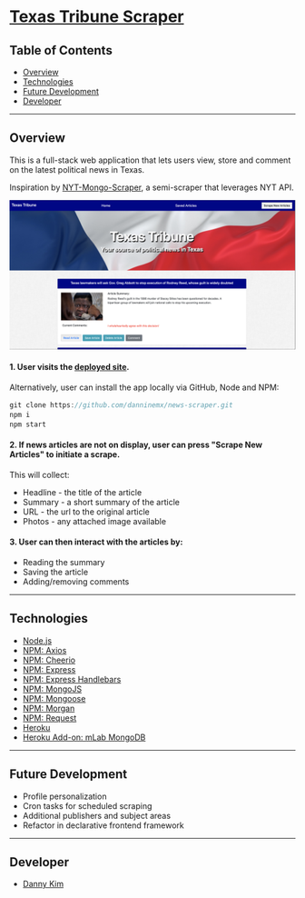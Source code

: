 # [Texas Tribune Scraper](https://damp-caverns-74679.herokuapp.com/)

## Table of Contents

- [Overview](#overview)
- [Technologies](#technologies)
- [Future Development](#future)
- [Developer](#team)

---

## Overview <a name="overview"></a>

This is a full-stack web application that lets users view, store and comment on the latest political news in Texas.

Inspiration by [NYT-Mongo-Scraper](https://youtu.be/4ltZr3VPmno), a semi-scraper that leverages NYT API.

![news-scraper-screenshot](./public/assets/img/news-scraper.png)

#### 1. User visits the [deployed site](https://damp-caverns-74679.herokuapp.com/).

Alternatively, user can install the app locally via GitHub, Node and NPM:

```js
git clone https://github.com/danninemx/news-scraper.git
npm i
npm start
```

#### 2. If news articles are not on display, user can press "Scrape New Articles" to initiate a scrape.

This will collect:

- Headline - the title of the article
- Summary - a short summary of the article
- URL - the url to the original article
- Photos - any attached image available

#### 3. User can then interact with the articles by:

- Reading the summary
- Saving the article
- Adding/removing comments

---

## Technologies <a name="technologies"></a>

- [Node.js](https://nodejs.org/en/)
- [NPM: Axios](https://www.npmjs.com/package/axios)
- [NPM: Cheerio](https://www.npmjs.com/package/cheerio)
- [NPM: Express](https://www.npmjs.com/package/express)
- [NPM: Express Handlebars](https://www.npmjs.com/package/express-handlebars)
- [NPM: MongoJS](https://www.npmjs.com/package/mongojs)
- [NPM: Mongoose](https://www.npmjs.com/package/mongoose)
- [NPM: Morgan](https://www.npmjs.com/package/morgan)
- [NPM: Request](https://www.npmjs.com/package/request)
- [Heroku](https://heroku.com)
- [Heroku Add-on: mLab MongoDB](https://elements.heroku.com/addons/mongolab)

---

## Future Development <a name="future"></a>

- Profile personalization
- Cron tasks for scheduled scraping
- Additional publishers and subject areas
- Refactor in declarative frontend framework

---

## Developer <a name="team"></a>

- [Danny Kim](https://github.com/danninemx)
